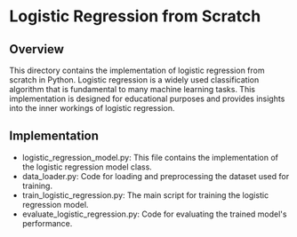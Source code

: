 # Logistic Regression from Scratch

## Overview

This directory contains the implementation of logistic regression from scratch in Python. Logistic regression is a widely used classification algorithm that is fundamental to many machine learning tasks. This implementation is designed for educational purposes and provides insights into the inner workings of logistic regression.

## Implementation 

* logistic_regression_model.py: This file contains the implementation of the logistic regression model class.
* data_loader.py: Code for loading and preprocessing the dataset used for training.
* train_logistic_regression.py: The main script for training the logistic regression model.
* evaluate_logistic_regression.py: Code for evaluating the trained model's performance.
